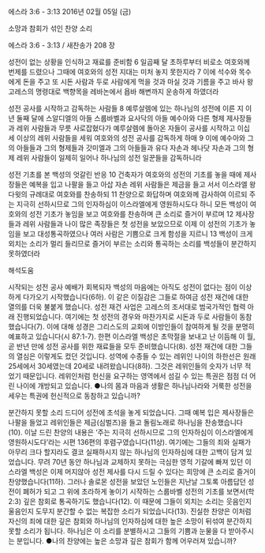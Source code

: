 에스라 3:6 - 3:13 
2016년 02월 05일 (금)

소망과 참회가 섞인 찬양 소리



에스라 3:6 - 3:13 / 새찬송가 208 장


성전이 없는 상황을 인식하고 재료를 준비함
6 일곱째 달 초하루부터 비로소 여호와께 번제를 드렸으나 그때에 여호와의 성전 지대는 미처 놓지 못한지라 7 이에 석수와 목수에게 돈을 주고 또 시돈 사람과 두로 사람에게 먹을 것과 마실 것과 기름을 주고 바사 왕 고레스의 명령대로 백향목을 레바논에서 욥바 해변까지 운송하게 하였더라

성전 공사를 시작하고 감독하는 사람들
8 예루살렘에 있는 하나님의 성전에 이른 지 이 년 둘째 달에 스알디엘의 아들 스룹바벨과 요사닥의 아들 예수아와 다른 형제 제사장들과 레위 사람들과 무릇 사로잡혔다가 예루살렘에 돌아온 자들이 공사를 시작하고 이십 세 이상의 레위 사람들을 세워 여호와의 성전 공사를 감독하게 하매 9 이에 예수아와 그의 아들들과 그의 형제들과 갓미엘과 그의 아들들과 유다 자손과 헤나닷 자손과 그의 형제 레위 사람들이 일제히 일어나 하나님의 성전 일꾼들을 감독하니라

성전 기초를 본 백성의 엇갈린 반응
10 건축자가 여호와의 성전의 기초를 놓을 때에 제사장들은 예복을 입고 나팔을 들고 아삽 자손 레위 사람들은 제금을 들고 서서 이스라엘 왕 다윗의 규례대로 여호와를 찬송하되 11 찬양으로 화답하며 여호와께 감사하여 이르되 주는 지극히 선하시므로 그의 인자하심이 이스라엘에게 영원하시도다 하니 모든 백성이 여호와의 성전 기초가 놓임을 보고 여호와를 찬송하며 큰 소리로 즐거이 부르며 12 제사장들과 레위 사람들과 나이 많은 족장들은 첫 성전을 보았으므로 이제 이 성전의 기초가 놓임을 보고 대성통곡하였으나 여러 사람은 기쁨으로 크게 함성을 지르니 13 백성이 크게 외치는 소리가 멀리 들리므로 즐거이 부르는 소리와 통곡하는 소리를 백성들이 분간하지 못하였더라

해석도움





시작되는 성전 공사
예배가 회복되자 백성의 마음에는 아직도 성전이 없다는 점이 이상하게 다가오기 시작했습니다(6하). 이 같은 이질감은 그들로 하여금 성전 재건에 대한 열의를 더욱 불붙게 했습니다. 성전 재건 사업은 고레스의 조서대로 범국가적인 협력 아래 진행되었습니다. 여기에는 첫 성전의 경우와 마찬가지로 시돈과 두로 사람들이 동참했습니다(7). 이에 대해 성경은 그리스도의 교회에 이방인들이 참여하게 될 것을 분명히 예표하고 있습니다(시 87:1-7). 한편 이스라엘 백성은 초막절을 보내고 난 이듬해 이 월, 곧 반년 만에 성전 공사를 위한 재료들을 모두 준비했습니다(8). 성전 재건에 대한 그들의 열심은 이렇게도 컸던 것입니다. 성역에 수종들 수 있는 레위인 나이의 하한선은 원래 25세에서 30세였는데 20세로 내려왔습니다(8하). 그것은 레위인들의 숫자가 너무 적었기 때문입니다. 레위인처럼 헌신을 요구하는 영역에서 섬길 수 있는 특권은 점점 더 어린 나이에 개방되고 있습니다.
●나의 몸과 마음과 생활은 하나님나라와 거룩한 성전을 세우는 특권에 헌신적으로 동참하고 있습니까?

분간하지 못할 소리
드디어 성전에 초석을 놓게 되었습니다. 그때 예복 입은 제사장들은 나팔을 들었고 레위인들은 제금(심벌즈)을 들고 돌림노래로 하나님을 찬송했습니다(10). 이날 드린 찬양의 내용은 ‘주는 지극히 선하시므로 그의 인자하심이 이스라엘에게 영원하시도다’라는 시편 136편의 후렴구였습니다(11상). 여기에는 그들의 죄와 실패가 아무리 크다 할지라도 결코 실패하시지 않는 하나님의 인자하심에 대한 고백이 담겨 있었습니다. 무려 70년 동안 하나님과 교제하지 못하는 극심한 영적 기갈에 빠져 있던 이스라엘 백성은 이제 머지않아 성전 제사를 다시 드릴 수 있다는 희망에 큰 소리로 즐거이 찬양했습니다(11하). 그러나 솔로몬 성전을 보았던 노인들은 지난날 그토록 아름답던 성전이 폐허가 되고 그 위에 초라하게 놓이기 시작하는 스룹바벨 성전의 기초를 보면서(학 2:3) 깊은 참회로 통곡하기도 했습니다(12). 이 때문에 그들이 외치는 소리는 웃음인지 울음인지 도무지 분간할 수 없는 복잡한 소리가 되었습니다(13). 진실한 찬양은 이처럼 자신의 죄에 대한 깊은 참회와 하나님의 인자하심에 대한 높은 소망이 뒤섞여 분간하지 못할 소리가 됩니다. 하나님은 이 소리를 분별하시고 그들의 기쁨과 눈물을 다 받아주시는 분입니다.
●나의 찬양에는 높은 소망과 깊은 참회가 함께 어우러져 있습니까?